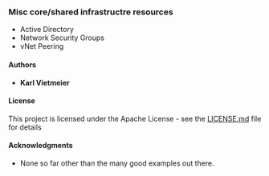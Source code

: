 ### Misc core/shared infrastructre resources

- Active Directory
- Network Security Groups
- vNet Peering

#### Authors

- **Karl Vietmeier**

#### License

This project is licensed under the Apache License - see the [LICENSE.md](../LICENSE.md) file for details

#### Acknowledgments

- None so far other than the many good examples out there.

